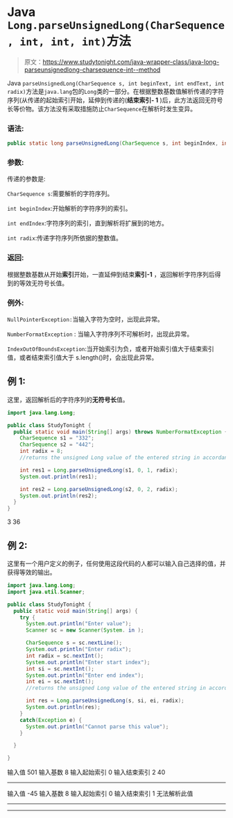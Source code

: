 # Java `Long.parseUnsignedLong(CharSequence, int, int, int)`方法

> 原文：<https://www.studytonight.com/java-wrapper-class/java-long-parseunsignedlong-charsequence-int--method>

Java `parseUnsignedLong(CharSequence s, int beginText, int endText, int radix)`方法是`java.lang`包的`Long`类的一部分。在根据整数基数值解析传递的字符序列(从传递的起始索引开始，延伸到传递的(**结束索引- 1** )后，此方法返回无符号长等价物。该方法没有采取措施防止`CharSequence`在解析时发生变异。

### 语法:

```java
public static long parseUnsignedLong(CharSequence s, int beginIndex, int endIndex, int radix)throws NumberFormatException 
```

### 参数:

传递的参数是:

`CharSequence s`:需要解析的字符序列。

`int beginIndex`:开始解析的字符序列的索引。

`int endIndex`:字符序列的索引，直到解析将扩展到的地方。

`int radix`:传递字符序列所依据的整数值。

### 返回:

根据整数基数从开始**索引**开始，一直延伸到结束**索引-1** ，返回解析字符序列后得到的等效无符号长值。

### 例外:

`NullPointerException:`当输入字符为空时，出现此异常。

`NumberFormatException` : 当输入字符序列不可解析时，出现此异常。

`IndexOutOfBoundsException`:当开始索引为负，或者开始索引值大于结束索引值，或者结束索引值大于 s.length()时，会出现此异常。

## 例 1:

这里，返回解析后的字符序列的**无符号长**值。

```java
import java.lang.Long;

public class StudyTonight {
  public static void main(String[] args) throws NumberFormatException {
    CharSequence s1 = "332";
    CharSequence s2 = "442";
    int radix = 8;
    //returns the unsigned Long value of the entered string in accordance with the radix and beginning and end index

    int res1 = Long.parseUnsignedLong(s1, 0, 1, radix);
    System.out.println(res1);

    int res2 = Long.parseUnsignedLong(s2, 0, 2, radix);
    System.out.println(res2);
  }
}
```

3
36

## 例 2:

这里有一个用户定义的例子，任何使用这段代码的人都可以输入自己选择的值，并获得等效的输出。

```java
import java.lang.Long;
import java.util.Scanner;

public class StudyTonight {
  public static void main(String[] args) {
    try {
      System.out.println("Enter value");
      Scanner sc = new Scanner(System. in );

      CharSequence s = sc.nextLine();
      System.out.println("Enter radix");
      int radix = sc.nextInt();
      System.out.println("Enter start index");
      int si = sc.nextInt();
      System.out.println("Enter end index");
      int ei = sc.nextInt();
      //returns the unsigned Long value of the entered string in accordance with the radix and beginning and end index

      int res = Long.parseUnsignedLong(s, si, ei, radix);
      System.out.println(res);
    }
    catch(Exception e) {
      System.out.println("Cannot parse this value");
    }

  }

}
```

输入值
501
输入基数
8
输入起始索引
0
输入结束索引
2
40
* * * * * * * * * * * * * * * * * * * * * *
输入值
-45
输入基数
8
输入起始索引
0
输入结束索引
1
无法解析此值

* * *

* * *